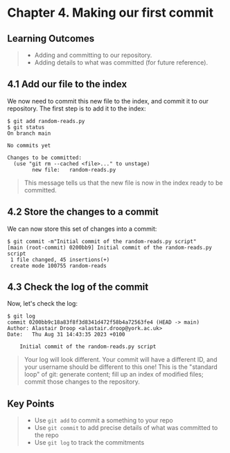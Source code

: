 # Chapter 4. Making our first commit

## Learning Outcomes
> - Adding and committing to our repository.
> - Adding details to what was committed (for future reference). 

## 4.1 Add our file to the index
We now need to commit this new file to the index, and commit it to our repository.
The first step is to add it to the index:

~~~console
$ git add random-reads.py
$ git status
On branch main

No commits yet

Changes to be committed:
  (use "git rm --cached <file>..." to unstage)
        new file:   random-reads.py
~~~

> This message tells us that the new file is now in the index ready to be committed.

## 4.2 Store the changes to a commit
We can now store this set of changes into a commit:

~~~console
$ git commit -m"Initial commit of the random-reads.py script"
[main (root-commit) 0200bb9] Initial commit of the random-reads.py script
 1 file changed, 45 insertions(+)
 create mode 100755 random-reads
~~~

## 4.3 Check the log of the commit

Now, let's check the log:

~~~console
$ git log
commit 0200bb9c18a83f8f3d8341d472f58b4a72563fe4 (HEAD -> main)
Author: Alastair Droop <alastair.droop@york.ac.uk>
Date:   Thu Aug 31 14:43:35 2023 +0100

    Initial commit of the random-reads.py script
~~~

> Your log will look different.
> Your commit will have a different ID, and your username should be different to this one!
> This is the "standard loop" of git: generate content; fill up an index of modified files; commit those changes to the repository.

## Key Points
> - Use `git add` to commit a something to your repo
> - Use `git commit` to add precise details of what was committed to the repo
> - Use `git log` to track the commitments
